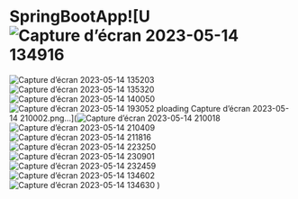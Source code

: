 # SpringBootApp![U![Capture d’écran 2023-05-14 134916](https://github.com/ziko-coder/SpringBootApp/assets/95129542/2280a5e8-eaee-496d-8171-0a5ebf5fb9ca)
![Capture d’écran 2023-05-14 135203](https://github.com/ziko-coder/SpringBootApp/assets/95129542/80cb5db2-0fb9-413e-943a-e779c77ae49b)
![Capture d’écran 2023-05-14 135320](https://github.com/ziko-coder/SpringBootApp/assets/95129542/95f4c3ac-0da3-4496-83e9-c7fa4474cde8)
![Capture d’écran 2023-05-14 140050](https://github.com/ziko-coder/SpringBootApp/assets/95129542/83c89726-8c42-4ea9-96f9-4cca14e71f8a)
![Capture d’écran 2023-05-14 193052](https://github.com/ziko-coder/SpringBootApp/assets/95129542/014faff3-4e76-4b43-a918-b56185d3dffe)
ploading Capture d’écran 2023-05-14 210002.png…](![Capture d’écran 2023-05-14 210018](https://github.com/ziko-coder/SpringBootApp/assets/95129542/3ee8731d-78cc-4ce7-9544-1fdd04703ff4)
![Capture d’écran 2023-05-14 210409](https://github.com/ziko-coder/SpringBootApp/assets/95129542/87befe94-b3fe-4efe-8009-7d3f905e4454)
![Capture d’écran 2023-05-14 211816](https://github.com/ziko-coder/SpringBootApp/assets/95129542/e067d486-4055-4977-8c47-22e1e01f2613)
![Capture d’écran 2023-05-14 223250](https://github.com/ziko-coder/SpringBootApp/assets/95129542/367501e5-2434-4d8c-be8e-9427f3696b70)
![Capture d’écran 2023-05-14 230901](https://github.com/ziko-coder/SpringBootApp/assets/95129542/6ea964f1-e016-4f36-a487-721afd6b097d)
![Capture d’écran 2023-05-14 232459](https://github.com/ziko-coder/SpringBootApp/assets/95129542/3de3d819-20fb-4333-bcab-75c9a8b49cbc)
![Capture d’écran 2023-05-14 134602](https://github.com/ziko-coder/SpringBootApp/assets/95129542/dd5a298d-a0c8-4be0-81ee-5096d4668f8f)
![Capture d’écran 2023-05-14 134630](https://github.com/ziko-coder/SpringBootApp/assets/95129542/47422716-3b91-461e-8d31-621fbf9b4496)
)
